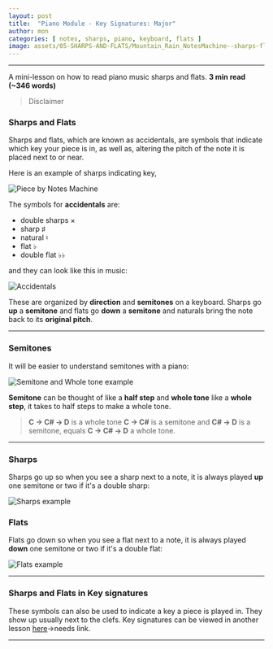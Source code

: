```yaml
---
layout: post
title:  "Piano Module - Key Signatures: Major"
author: mon
categories: [ notes, sharps, piano, keyboard, flats ]
image: assets/05-SHARPS-AND-FLATS/Mountain_Rain_NotesMachine--sharps-flats.png
---
```

---

A mini-lesson on how to read piano music sharps and flats. **3 min read (~346 words)**

> Disclaimer

### Sharps and Flats

Sharps and flats, which are known as accidentals, are symbols that indicate which key your piece is in, as well as, altering the pitch of the note it is placed next to or near.

Here is an example of sharps indicating key,

![Piece by Notes Machine](https://m-piechatzek.github.io/notesmachinezzzz/assets/05-SHARPS-AND-FLATS/Mountain_Rain_NotesMachine--sharps-flats.png)

The symbols for **accidentals** are:
- double sharps ×
- sharp ♯
- natural ♮
- flat ♭
- double flat ♭♭

and they can look like this in music:

![Accidentals](https://m-piechatzek.github.io/notesmachinezzzz/assets/05-SHARPS-AND-FLATS/sharps-flats-symbols.png)

These are organized by **direction** and **semitones** on a keyboard. Sharps go **up** a **semitone** and flats go **down** a **semitone** and naturals bring the note back to its **original pitch**.

---

### Semitones

It will be easier to understand semitones with a piano:

![Semitone and Whole tone example](https://m-piechatzek.github.io/notesmachinezzzz/assets/05-SHARPS-AND-FLATS/sharps-flats-semitone-wholetone.png)

**Semitone** can be thought of like a **half step** and **whole tone** like a **whole step**, it takes to half steps to make a whole tone. 

> **C -> C# -> D** is a whole tone
> **C -> C#** is a semitone and **C# -> D** is a semitone, equals **C -> C# -> D** a whole tone.

---

### Sharps

Sharps go up so when you see a sharp next to a note, it is always played **up** one semitone or two if it's a double sharp:

![Sharps example](https://m-piechatzek.github.io/notesmachinezzzz/assets/05-SHARPS-AND-FLATS/sharps-to-keyboard.png)

### Flats

Flats go down so when you see a flat next to a note, it is always played **down** one semitone or two if it's a double flat:

![Flats example](https://m-piechatzek.github.io/notesmachinezzzz/assets/05-SHARPS-AND-FLATS/flats-to-keyboard.png)

---

### Sharps and Flats in Key signatures

These symbols can also be used to indicate a key a piece is played in. They show up usually next to the clefs. Key signatures can be viewed in another lesson [here]()->needs link. 

---

